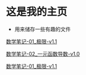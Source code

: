 # 这是我的主页
* 用来储存一些有趣的文件

[数学笔记-01_极限-v1.1](https://ironkule.github.io/数学笔记-01_极限-v1.1.html)

[数学笔记-02_一元函数导数-v1.0](https://ironkule.github.io/数学笔记-02_一元函数导数-v1.0.html)

[数学笔记-01_极限-v1.1](https://ironkule.github.io/数学笔记-01_极限-v1.1.html)
